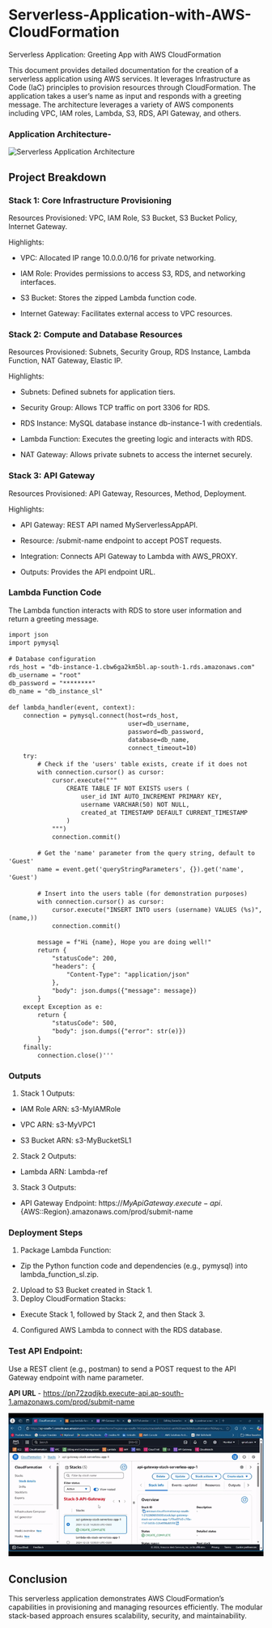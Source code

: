 # Serverless-Application-with-AWS-CloudFormation
Serverless Application: Greeting App with AWS CloudFormation

This document provides detailed documentation for the creation of a serverless application using AWS services. It leverages Infrastructure as Code (IaC) principles to provision resources through CloudFormation. The application takes a user’s name as input and responds with a greeting message. The architecture leverages a variety of AWS components including VPC, IAM roles, Lambda, S3, RDS, API Gateway, and others.

### Application Architecture-

![Serverless Application Architecture](https://github.com/user-attachments/assets/3e17656c-675d-4480-977c-55e4a5093ffe)


## Project Breakdown

### Stack 1: Core Infrastructure Provisioning

Resources Provisioned: VPC, IAM Role, S3 Bucket, S3 Bucket Policy, Internet Gateway.

Highlights:

- VPC: Allocated IP range 10.0.0.0/16 for private networking.

- IAM Role: Provides permissions to access S3, RDS, and networking interfaces.

- S3 Bucket: Stores the zipped Lambda function code.

- Internet Gateway: Facilitates external access to VPC resources.

### Stack 2: Compute and Database Resources

Resources Provisioned: Subnets, Security Group, RDS Instance, Lambda Function, NAT Gateway, Elastic IP.

Highlights:

- Subnets: Defined subnets for application tiers.

- Security Group: Allows TCP traffic on port 3306 for RDS.

- RDS Instance: MySQL database instance db-instance-1 with credentials.

- Lambda Function: Executes the greeting logic and interacts with RDS.

- NAT Gateway: Allows private subnets to access the internet securely.

### Stack 3: API Gateway

Resources Provisioned: API Gateway, Resources, Method, Deployment.

Highlights:

- API Gateway: REST API named MyServerlessAppAPI.

- Resource: /submit-name endpoint to accept POST requests.

- Integration: Connects API Gateway to Lambda with AWS_PROXY.

- Outputs: Provides the API endpoint URL.

### Lambda Function Code

The Lambda function interacts with RDS to store user information and return a greeting message.

    import json
    import pymysql
    
    # Database configuration
    rds_host = "db-instance-1.cbw6ga2km5bl.ap-south-1.rds.amazonaws.com"
    db_username = "root"
    db_password = "********"
    db_name = "db_instance_sl"
    
    def lambda_handler(event, context):
        connection = pymysql.connect(host=rds_host,
                                     user=db_username,
                                     password=db_password,
                                     database=db_name,
                                     connect_timeout=10)
        try:
            # Check if the 'users' table exists, create if it does not
            with connection.cursor() as cursor:
                cursor.execute("""
                    CREATE TABLE IF NOT EXISTS users (
                        user_id INT AUTO_INCREMENT PRIMARY KEY,
                        username VARCHAR(50) NOT NULL,
                        created_at TIMESTAMP DEFAULT CURRENT_TIMESTAMP
                    )
                """)
                connection.commit()
            
            # Get the 'name' parameter from the query string, default to 'Guest'
            name = event.get('queryStringParameters', {}).get('name', 'Guest')
            
            # Insert into the users table (for demonstration purposes)
            with connection.cursor() as cursor:
                cursor.execute("INSERT INTO users (username) VALUES (%s)", (name,))
                connection.commit()
            
            message = f"Hi {name}, Hope you are doing well!"
            return {
                "statusCode": 200,
                "headers": {
                    "Content-Type": "application/json"
                },
                "body": json.dumps({"message": message})
            }
        except Exception as e:
            return {
                "statusCode": 500,
                "body": json.dumps({"error": str(e)})
            }
        finally:
            connection.close()'''


### Outputs

1. Stack 1 Outputs:

- IAM Role ARN: s3-MyIAMRole

- VPC ARN: s3-MyVPC1

- S3 Bucket ARN: s3-MyBucketSL1

2. Stack 2 Outputs:

- Lambda ARN: Lambda-ref

3. Stack 3 Outputs:

- API Gateway Endpoint: https://${MyApiGateway}.execute-api.${AWS::Region}.amazonaws.com/prod/submit-name

### Deployment Steps

1. Package Lambda Function:
- Zip the Python function code and dependencies (e.g., pymysql) into lambda_function_sl.zip.
2. Upload to S3 Bucket created in Stack 1.
3. Deploy CloudFormation Stacks:
- Execute Stack 1, followed by Stack 2, and then Stack 3.
4. Configured AWS Lambda to connect with the RDS database.

### Test API Endpoint:

Use a REST client (e.g., postman) to send a POST request to the API Gateway endpoint with name parameter.

**API URL** - https://pn72zqdjkb.execute-api.ap-south-1.amazonaws.com/prod/submit-name

![Testing Serverless Application](https://raw.githubusercontent.com/kuldeep1101/Serverless-Application-with-AWS-CloudFormation/master/Testing%20-%20Serverless%20Application.gif)

## Conclusion

This serverless application demonstrates AWS CloudFormation’s capabilities in provisioning and managing resources efficiently. The modular stack-based approach ensures scalability, security, and maintainability.
